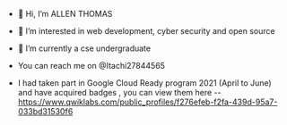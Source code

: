 - 👋 Hi, I’m ALLEN THOMAS
- 👀 I’m interested in web development, cyber security and open source
- 🌱 I’m currently a cse undergraduate
- You can reach me on @Itachi27844565 

- I had taken  part in Google Cloud Ready program 2021 (April to June) and have acquired badges , you can view them here  -- https://www.qwiklabs.com/public_profiles/f276efeb-f2fa-439d-95a7-033bd31530f6

<!---
coding-sorcerer-1/coding-sorcerer-1 is a ✨ special ✨ repository because its `README.md` (this file) appears on your GitHub profile.
You can click the Preview link to take a look at your changes.
--->
